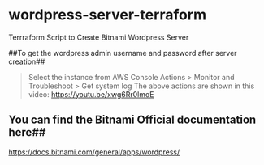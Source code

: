 # wordpress-server-terraform
Terrraform Script to Create Bitnami Wordpress Server

##To get the wordpress admin username and password after server creation##
> Select the instance from AWS Console
> Actions > Monitor and Troubleshoot > Get system log
The above actions are shown in this video:
https://youtu.be/xwg6Rr0lmoE

##  You can find the Bitnami Official documentation here##
https://docs.bitnami.com/general/apps/wordpress/
